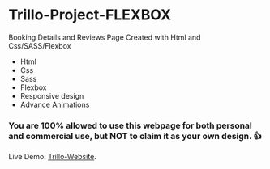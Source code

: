 # Trillo-Project-FLEXBOX
Booking Details and Reviews Page
Created with Html and Css/SASS/Flexbox
- Html
- Css
- Sass
- Flexbox
- Responsive design
- Advance Animations

### You are 100% allowed to use this webpage for both personal and commercial use, but NOT to claim it as your own design. :+1: 

Live Demo: [Trillo-Website](https://trillo-booking-reviews.netlify.app/).
